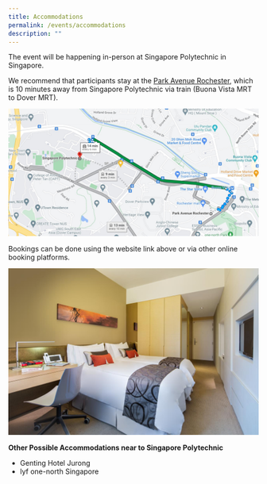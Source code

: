 ```yaml
---
title: Accommodations
permalink: /events/accommodations
description: ""
---
```

The event will be happening in-person at Singapore Polytechnic in Singapore.

We recommend that participants stay at the [Park Avenue Rochester](https://parkavenuerochester.sg-singapore.com/en/), which is 10 minutes away from Singapore Polytechnic via train (Buona Vista MRT to Dover MRT).

![](/images/map-park-rochester-sp.jpg)


Bookings can be done using the website link above or via other online booking platforms.

![](/images/park-avenue-rochester-sg-clean_15997068666.jpg)

**Other Possible Accommodations near to Singapore Polytechnic**

* Genting Hotel Jurong
* lyf one-north Singapore